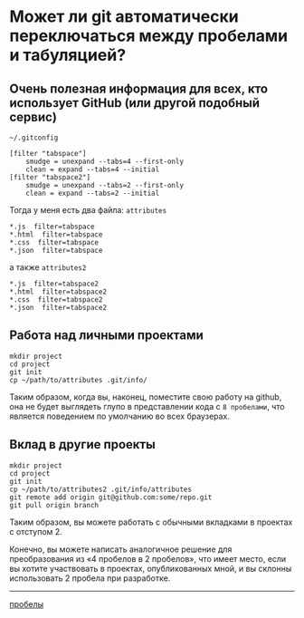 # Может ли git автоматически переключаться между пробелами и табуляцией?

## Очень полезная информация для всех, кто использует GitHub (или другой подобный сервис)

`~/.gitconfig`

```
[filter "tabspace"]
    smudge = unexpand --tabs=4 --first-only
    clean = expand --tabs=4 --initial
[filter "tabspace2"]
    smudge = unexpand --tabs=2 --first-only
    clean = expand --tabs=2 --initial

```

Тогда у меня есть два файла: `attributes`

```
*.js  filter=tabspace
*.html  filter=tabspace
*.css  filter=tabspace
*.json  filter=tabspace

```

а также `attributes2`

```
*.js  filter=tabspace2
*.html  filter=tabspace2
*.css  filter=tabspace2
*.json  filter=tabspace2

```

## Работа над личными проектами

```
mkdir project
cd project
git init
cp ~/path/to/attributes .git/info/

```

Таким образом, когда вы, наконец, поместите свою работу на github, она не будет выглядеть глупо в представлении кода с `8 пробелами`, что является поведением по умолчанию во всех браузерах.

## Вклад в другие проекты

```
mkdir project
cd project
git init
cp ~/path/to/attributes2 .git/info/attributes
git remote add origin git@github.com:some/repo.git
git pull origin branch

```

Таким образом, вы можете работать с обычными вкладками в проектах с отступом 2.

Конечно, вы можете написать аналогичное решение для преобразования из «4 пробелов в 2 пробелов», что имеет место, если вы хотите участвовать в проектах, опубликованных мной, и вы склонны использовать 2 пробела при разработке.

**********
[пробелы](/tags/%D0%BF%D1%80%D0%BE%D0%B1%D0%B5%D0%BB%D1%8B.md)
